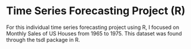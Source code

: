 # Time Series Forecasting Project (R)

For this individual time series forecasting project using R, I focused on Monthly Sales of US Houses from 1965 to 1975. This dataset was found through the tsdl package in R. 
